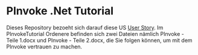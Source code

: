 # PInvoke .Net Tutorial

Dieses Repository bezoeht sich darauf diese US [User Story](https://zdi-jira.zeiss.com/browse/TADIIIS-688). Im PInvokeTutorial Ordenere befinden sich zwei Dateien nämlich PInvoke - Teile 1.docx und PInvoke - Teile 2.docx, die Sie folgen können, um mit dem PInvoke vertrauen zu machen.
